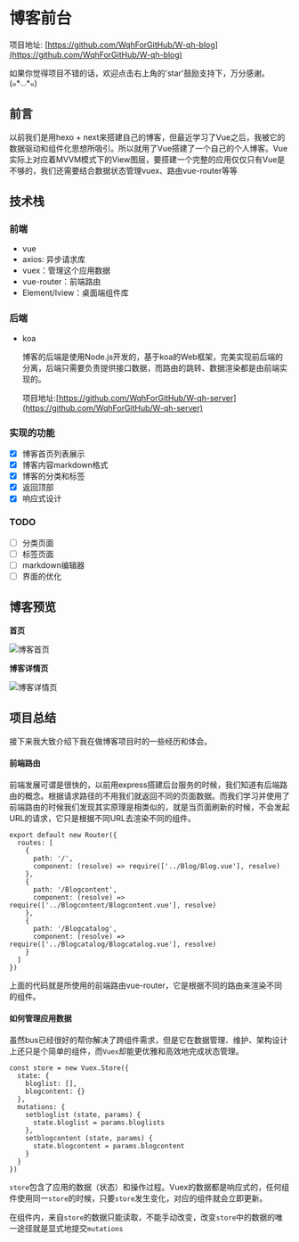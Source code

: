 # 博客前台

项目地址: [https://github.com/WqhForGitHub/W-qh-blog](https://github.com/WqhForGitHub/W-qh-blog)

如果你觉得项目不错的话，欢迎点击右上角的'star'鼓励支持下，万分感谢。(๑*◡*๑)   

## 前言

以前我们是用hexo + next来搭建自己的博客，但最近学习了Vue之后，我被它的数据驱动和组件化思想所吸引。所以就用了Vue搭建了一个自己的个人博客。Vue实际上对应着MVVM模式下的View图层，要搭建一个完整的应用仅仅只有Vue是不够的，我们还需要结合数据状态管理vuex、路由vue-router等等

## 技术栈

### 前端

* vue
* axios: 异步请求库
* vuex：管理这个应用数据
* vue-router：前端路由
* Element/Iview：桌面端组件库   

### 后端

* koa

  博客的后端是使用Node.js开发的，基于koa的Web框架，完美实现前后端的分离，后端只需要负责提供接口数据，而路由的跳转、数据渲染都是由前端实现的。

  项目地址:[https://github.com/WqhForGitHub/W-qh-server](https://github.com/WqhForGitHub/W-qh-server)

### 实现的功能

- [x] 博客首页列表展示
- [x] 博客内容markdown格式
- [x] 博客的分类和标签
- [x] 返回顶部
- [x] 响应式设计

### TODO

- [ ] 分类页面
- [ ] 标签页面
- [ ] markdown编辑器
- [ ] 界面的优化

## 博客预览

**首页**

![博客首页](https://w-qh-1257950569.cos.ap-guangzhou.myqcloud.com/Blog/Home.png?q-sign-algorithm=sha1&q-ak=AKID4ojBT1wr0YmbqKo0kL6aFAhQD6WlBIuo&q-sign-time=1551696629;1551698429&q-key-time=1551696629;1551698429&q-header-list=&q-url-param-list=&q-signature=f2c3cda841858e4813b6f8d24ff7b682919995e7&x-cos-security-token=d607f0cdfce041d1da41a70accce352e13ad48db10001)

**博客详情页**

![博客详情页](https://w-qh-1257950569.cos.ap-guangzhou.myqcloud.com/Blog/blogcontent.png?q-sign-algorithm=sha1&q-ak=AKIDpHli9H78WKOCM9FymZrjOVJrP6MmDMgO&q-sign-time=1551697539;1551699339&q-key-time=1551697539;1551699339&q-header-list=&q-url-param-list=&q-signature=5c2210abd5224033d2c1f17a5543dfd254e7a634&x-cos-security-token=599285745f09f5877505f7a4d0acae62fd0c1aa010001)

## 项目总结

接下来我大致介绍下我在做博客项目时的一些经历和体会。

#### 前端路由

前端发展可谓是很快的，以前用express搭建后台服务的时候，我们知道有后端路由的概念。根据请求路径的不用我们就返回不同的页面数据。而我们学习并使用了前端路由的时候我们发现其实原理是相类似的，就是当页面刷新的时候，不会发起URL的请求，它只是根据不同URL去渲染不同的组件。

```vue
export default new Router({
  routes: [
    {
      path: '/',
      component: (resolve) => require(['../Blog/Blog.vue'], resolve)
    },
    {
      path: '/Blogcontent',
      component: (resolve) => require(['../Blogcontent/Blogcontent.vue'], resolve)
    },
    {
      path: '/Blogcatalog',
      component: (resolve) => require(['../Blogcatalog/Blogcatalog.vue'], resolve)
    }
  ]
})
```

上面的代码就是所使用的前端路由vue-router，它是根据不同的路由来渲染不同的组件。

#### 如何管理应用数据

虽然bus已经很好的帮你解决了跨组件需求，但是它在数据管理、维护、架构设计上还只是个简单的组件，而`Vuex`却能更优雅和高效地完成状态管理。

```vue
const store = new Vuex.Store({
  state: {
    bloglist: [],
    blogcontent: {}
  },
  mutations: {
    setbloglist (state, params) {
      state.bloglist = params.bloglists
    },
    setblogcontent (state, params) {
      state.blogcontent = params.blogcontent
    }
  }
})
```

`store`包含了应用的数据（状态）和操作过程。Vuex的数据都是响应式的，任何组件使用同一`store`的时候，只要`store`发生变化，对应的组件就会立即更新。

在组件内，来自`store`的数据只能读取，不能手动改变，改变`store`中的数据的唯一途径就是显式地提交`mutations`







